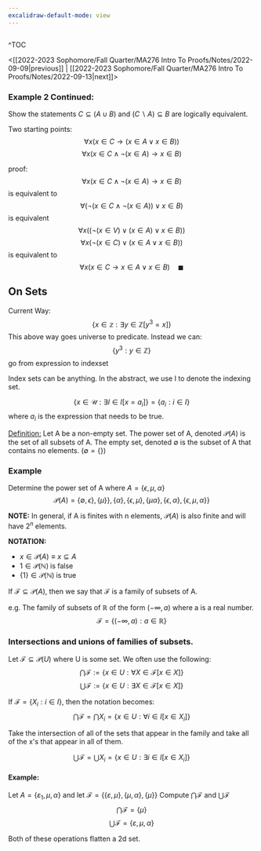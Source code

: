```yaml
---
excalidraw-default-mode: view
---
```



```toc

```

^TOC

<[[2022-2023 Sophomore/Fall Quarter/MA276 Intro To Proofs/Notes/2022-09-09|previous]] | [[2022-2023 Sophomore/Fall Quarter/MA276 Intro To Proofs/Notes/2022-09-13|next]]>

### Example 2 Continued:
Show the statements $C \subseteq (A\cup B)$ and $(C\backslash A) \subseteq B$ are logically equivalent.

Two starting points:
$$\forall x (x\in C \to (x \in A \lor x \in B))$$
$$\forall x (x \in C \land \neg (x\in A) \to x \in B)$$

proof:
$$\forall x (x \in C \land \neg (x\in A) \to x \in B)$$
is equivalent to
$$\forall (\neg (x \in C \land \neg (x\in A))\lor x \in B)$$
is equivalent
$$\forall x ((\neg(x\in V)\lor(x\in A)\lor x \in B))$$
$$\forall x (\neg ( x\in C) \lor (x \in A \lor x \in B))$$
is equivalent to
$$\forall x ( x\in C \to x \in A \lor x \in B) \quad\blacksquare$$


## On Sets

Current Way:
$$\{ x \in \mathbb{z} : \exists y \in \mathbb{Z} [y^3=x]\}$$
This above way goes universe to predicate.
Instead we can:
$$\{y^3 : y\in\mathbb{Z}\}$$
go from expression to indexset

Index sets can be anything. In the abstract, we use I to denote the indexing set.

$$\{x \in \mathcal{U}:\exists I \in I [x=a_i]\} = \{a_i : i \in I\}$$
where $a_i$ is the expression that needs to be true.


<u>Definition:</u> Let A be a non-empty set. The power set of A, denoted $\mathcal{P}(A)$ is the set of all subsets of A. The empty set, denoted $\emptyset$ is the subset of A that contains no elements. $(\emptyset = \{\})$


### Example

Determine the power set of A where $A = \{\epsilon,\mu,\alpha\}$
$$\mathcal{P}(A) = \{\emptyset,\epsilon\},\{\mu\}\},\{\alpha\},\{\epsilon,\mu\},\{\mu\alpha\},\{\epsilon,\alpha\},\{\epsilon,\mu,\alpha\}\}$$


**NOTE:** In general, if A is finites with n elements, $\mathcal{P}(A)$ is also finite and will have $2^n$ elements.

**NOTATION:**
- $x \in \mathcal{P}(A) \equiv x \subseteq A$
- $1 \in \mathcal{P}(\mathbb{N}) \;\text{is false}$
- $\{1\} \in \mathcal{P}(\mathbb{N}) \;\text{is true}$


If $\mathcal{F} \subseteq \mathcal{P}(A)$, then we say that $\mathcal{F}$ is a family of subsets of A.

e.g. The family of subsets of $\mathbb{R}$ of the form $(-\infty,a)$ where a is a real number.
$$\mathcal{F} = \{(-\infty,a):a\in \mathbb{R}\}$$

### Intersections and unions of families of subsets.
Let $\mathcal{F} \subseteq \mathcal{P}(U)$ where U is some set. We often use the following:
$$\bigcap \mathcal{F}:= \{x \in U : \forall X \in \mathcal{F}[x\in X]\}$$
$$\bigcup\mathcal{F} := \{x \in U : \exists X \in \mathcal{F}[x\in X]\}$$

If $\mathcal{F} = \{X_i : i \in I\}$, then the notation becomes:
$$\bigcap\mathcal{F} = \bigcap X_i = \{x \in U : \forall i\in I [x\in X_i]\}$$

Take the intersection of all of the sets that appear in the family and take all of the x's that appear in all of them.

$$\bigcup \mathcal{F} = \bigcup X_i = \{x \in U: \exists i \in I [ x \in X_i]\}$$

#### Example:
Let $A = \{\varepsilon_1,\mu,\alpha\}$ and let $\mathcal{F} = \{\{\varepsilon,\mu\},\{\mu,\alpha\},\{\mu\}\}$
Compute $\bigcap\mathcal{F}$ and $\bigcup\mathcal{F}$
$$\bigcap\mathcal{F} = \{\mu\}$$
$$\bigcup\mathcal{F} = \{\varepsilon,\mu,\alpha\}$$

Both of these operations flatten a 2d set.





